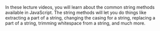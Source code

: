 In these lecture videos, you will learn about the common string methods available in JavaScript. The string methods will let you do things like extracting a part of a string, changing the casing for a string, replacing a part of a string, trimming whitespace from a string, and much more.